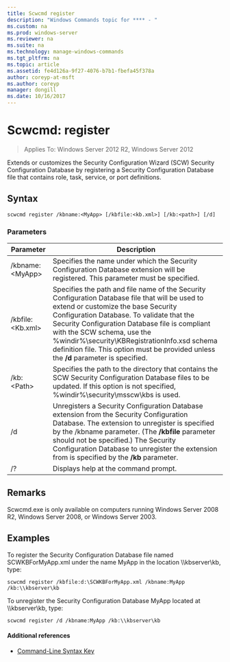 ```yaml
---
title: Scwcmd register
description: "Windows Commands topic for **** - "
ms.custom: na
ms.prod: windows-server
ms.reviewer: na
ms.suite: na
ms.technology: manage-windows-commands
ms.tgt_pltfrm: na
ms.topic: article
ms.assetid: fe4d126a-9f27-4076-b7b1-fbefa45f378a
author: coreyp-at-msft
ms.author: coreyp
manager: dongill
ms.date: 10/16/2017
---
```


# Scwcmd: register

> Applies To: Windows Server 2012 R2, Windows Server 2012

Extends or customizes the Security Configuration Wizard (SCW) Security Configuration Database by registering a Security Configuration Database file that contains role, task, service, or port definitions.

## Syntax

```
scwcmd register /kbname:<MyApp> [/kbfile:<kb.xml>] [/kb:<path>] [/d]
```

### Parameters

|Parameter|Description|
|---------|-----------|
|/kbname:\<MyApp>|Specifies the name under which the Security Configuration Database extension will be registered. This parameter must be specified.|
|/kbfile:\<Kb.xml>|Specifies the path and file name of the Security Configuration Database file that will be used to extend or customize the base Security Configuration Database. To validate that the Security Configuration Database file is compliant with the SCW schema, use the %windir%\security\KBRegistrationInfo.xsd schema definition file. This option must be provided unless the **/d** parameter is specified.|
|/kb:\<Path>|Specifies the path to the directory that contains the SCW Security Configuration Database files to be updated. If this option is not specified, %windir%\security\msscw\kbs is used.|
|/d|Unregisters a Security Configuration Database extension from the Security Configuration Database. The extension to unregister is specified by the /kbname parameter. (The **/kbfile** parameter should not be specified.) The Security Configuration Database to unregister the extension from is specified by the **/kb** parameter.|
|/?|Displays help at the command prompt.|

## Remarks

Scwcmd.exe is only available on computers running Windows Server 2008 R2, Windows Server 2008, or Windows Server 2003.

## <a name="BKMK_Examples"></a>Examples

To register the Security Configuration Database file named SCWKBForMyApp.xml under the name MyApp in the location \\\\kbserver\kb, type:
```
scwcmd register /kbfile:d:\SCWKBForMyApp.xml /kbname:MyApp /kb:\\kbserver\kb
```
To unregister the Security Configuration Database MyApp located at \\\\kbserver\kb, type:
```
scwcmd register /d /kbname:MyApp /kb:\\kbserver\kb
```

#### Additional references

-   [Command-Line Syntax Key](command-line-syntax-key.md)
